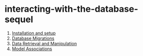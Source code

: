 # interacting-with-the-database-sequel

1. [Installation and setup](/interacting-with-the-database-sequel/setting-up)
1. [Database Migrations](/interacting-with-the-database-sequel/migrations)
1. [Data Retrieval and Manipulation](/interacting-with-the-database-sequel/data-retrieval-and-manipulation)
1. [Model Associations](/interacting-with-the-database-sequel/model-associations)
